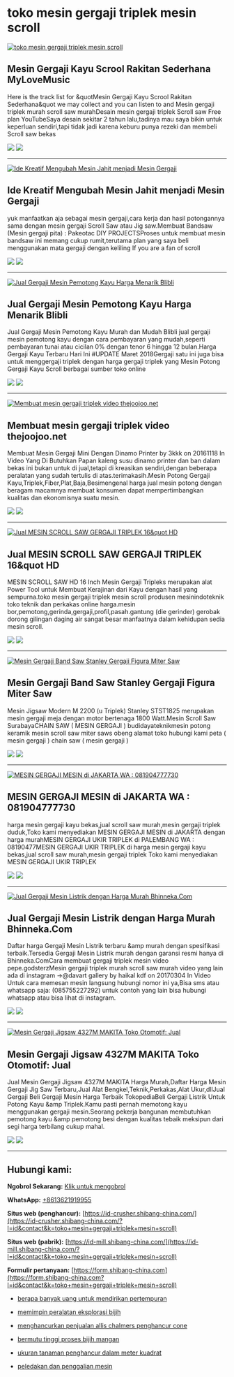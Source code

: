 # toko mesin gergaji triplek mesin scroll

<a href="https://swt.shibang-china.com/?l=id&img&k=toko+mesin+gergaji+triplek+mesin+scroll" target="_blank">![toko mesin gergaji triplek mesin scroll](http://static.shibang-china.com/all-800x300/227.jpg)</a>

## Mesin Gergaji Kayu Scrool Rakitan Sederhana MyLoveMusic
Here is the track list for &quotMesin Gergaji Kayu Scrool Rakitan Sederhana&quot we may collect and you can listen to and Mesin gergaji triplek murah scroll saw murahDesain mesin gergaji triplek Scroll saw Free plan YouTubeSaya desain sekitar 2 tahun lalu,tadinya mau saya bikin untuk keperluan sendiri,tapi tidak jadi karena keburu punya rezeki dan membeli Scroll saw bekas


<a href="https://whatsapp.shibangsoft.com/WhatsApp.php" target="_blank" title="WhatsApp">![](http://static.shibang-china.com/icon/whatsapp.png)</a> <a href="https://swt.shibang-china.com/?l=id&icon&k=toko+mesin+gergaji+triplek+mesin+scroll" target="_blank">![](http://static.shibang-china.com/icon/chat-id.png)</a>

---

<a href="https://swt.shibang-china.com/?l=id&img&k=toko+mesin+gergaji+triplek+mesin+scroll" target="_blank">![Ide Kreatif Mengubah Mesin Jahit menjadi Mesin Gergaji](http://static.shibang-china.com/all-800x300/317.jpg)</a>

## Ide Kreatif Mengubah Mesin Jahit menjadi Mesin Gergaji
yuk manfaatkan aja sebagai mesin gergaji,cara kerja dan hasil potongannya sama dengan mesin gergaji Scroll Saw atau Jig saw.Membuat Bandsaw (Mesin gergaji pita) : Pakeotac DIY PROJECTSProses untuk membuat mesin bandsaw ini memang cukup rumit,terutama plan yang saya beli menggunakan mata gergaji dengan keliling If you are a fan of scroll


<a href="https://whatsapp.shibangsoft.com/WhatsApp.php" target="_blank" title="WhatsApp">![](http://static.shibang-china.com/icon/whatsapp.png)</a> <a href="https://swt.shibang-china.com/?l=id&icon&k=toko+mesin+gergaji+triplek+mesin+scroll" target="_blank">![](http://static.shibang-china.com/icon/chat-id.png)</a>

---

<a href="https://swt.shibang-china.com/?l=id&img&k=toko+mesin+gergaji+triplek+mesin+scroll" target="_blank">![Jual Gergaji Mesin Pemotong Kayu Harga Menarik Blibli](http://static.shibang-china.com/all-800x300/196.jpg)</a>

## Jual Gergaji Mesin Pemotong Kayu Harga Menarik Blibli
Jual Gergaji Mesin Pemotong Kayu Murah dan Mudah Blibli jual gergaji mesin pemotong kayu dengan cara pembayaran yang mudah,seperti pembayaran tunai atau cicilan 0% dengan tenor 6 hingga 12 bulan.Harga Gergaji Kayu Terbaru Hari Ini #UPDATE Maret 2018Gergaji satu ini juga bisa untuk menggergaji triplek dengan harga gergaji triplek yang Mesin Potong Gergaji Kayu Scroll berbagai sumber toko online


<a href="https://whatsapp.shibangsoft.com/WhatsApp.php" target="_blank" title="WhatsApp">![](http://static.shibang-china.com/icon/whatsapp.png)</a> <a href="https://swt.shibang-china.com/?l=id&icon&k=toko+mesin+gergaji+triplek+mesin+scroll" target="_blank">![](http://static.shibang-china.com/icon/chat-id.png)</a>

---

<a href="https://swt.shibang-china.com/?l=id&img&k=toko+mesin+gergaji+triplek+mesin+scroll" target="_blank">![Membuat mesin gergaji triplek video thejoojoo.net](http://static.shibang-china.com/all-800x300/1442.jpg)</a>

## Membuat mesin gergaji triplek video thejoojoo.net
Membuat Mesin Gergaji Mini Dengan Dinamo Printer by 3kkk on 20161118 In Video Yang Di Butuhkan Papan kaleng susu dinamo printer dan ban dalam bekas ini bukan untuk di jual,tetapi di kreasikan sendiri,dengan beberapa peralatan yang sudah tertulis di atas.terimakasih.Mesin Potong Gergaji Kayu,Triplek,Fiber,Plat,Baja,Besimengenal harga jual mesin potong dengan beragam macamnya membuat konsumen dapat mempertimbangkan kualitas dan ekonomisnya suatu mesin.


<a href="https://whatsapp.shibangsoft.com/WhatsApp.php" target="_blank" title="WhatsApp">![](http://static.shibang-china.com/icon/whatsapp.png)</a> <a href="https://swt.shibang-china.com/?l=id&icon&k=toko+mesin+gergaji+triplek+mesin+scroll" target="_blank">![](http://static.shibang-china.com/icon/chat-id.png)</a>

---

<a href="https://swt.shibang-china.com/?l=id&img&k=toko+mesin+gergaji+triplek+mesin+scroll" target="_blank">![Jual MESIN SCROLL SAW GERGAJI TRIPLEK 16&quot HD](http://static.shibang-china.com/all-800x300/437.jpg)</a>

## Jual MESIN SCROLL SAW GERGAJI TRIPLEK 16&quot HD
MESIN SCROLL SAW HD 16 Inch Mesin Gergaji Tripleks merupakan alat Power Tool untuk Membuat Kerajinan dari Kayu dengan hasil yang sempurna.toko mesin gergaji triplek mesin scroll produsen mesinindoteknik toko teknik dan perkakas online harga.mesin bor,pemotong,gerinda,gergaji,profil,pasah.gantung (die gerinder) gerobak dorong gilingan daging air sangat besar manfaatnya dalam kehidupan sedia mesin scroll.


<a href="https://whatsapp.shibangsoft.com/WhatsApp.php" target="_blank" title="WhatsApp">![](http://static.shibang-china.com/icon/whatsapp.png)</a> <a href="https://swt.shibang-china.com/?l=id&icon&k=toko+mesin+gergaji+triplek+mesin+scroll" target="_blank">![](http://static.shibang-china.com/icon/chat-id.png)</a>

---

<a href="https://swt.shibang-china.com/?l=id&img&k=toko+mesin+gergaji+triplek+mesin+scroll" target="_blank">![Mesin Gergaji Band Saw Stanley Gergaji Figura Miter Saw](http://static.shibang-china.com/all-800x300/78.jpg)</a>

## Mesin Gergaji Band Saw Stanley Gergaji Figura Miter Saw
Mesin Jigsaw Modern M 2200 (u Triplek) Stanley STST1825 merupakan mesin gergaji meja dengan motor bertenaga 1800 Watt.Mesin Scroll Saw SurabayaCHAIN SAW ( MESIN GERGAJI ) budidayateknikmesin potong keramik mesin scroll saw miter saws obeng alamat toko hubungi kami peta ( mesin gergaji ) chain saw ( mesin gergaji )


<a href="https://whatsapp.shibangsoft.com/WhatsApp.php" target="_blank" title="WhatsApp">![](http://static.shibang-china.com/icon/whatsapp.png)</a> <a href="https://swt.shibang-china.com/?l=id&icon&k=toko+mesin+gergaji+triplek+mesin+scroll" target="_blank">![](http://static.shibang-china.com/icon/chat-id.png)</a>

---

<a href="https://swt.shibang-china.com/?l=id&img&k=toko+mesin+gergaji+triplek+mesin+scroll" target="_blank">![MESIN GERGAJI MESIN di JAKARTA WA : 081904777730](http://static.shibang-china.com/all-800x300/60.jpg)</a>

## MESIN GERGAJI MESIN di JAKARTA WA : 081904777730
harga mesin gergaji kayu bekas,jual scroll saw murah,mesin gergaji triplek duduk,Toko kami menyediakan MESIN GERGAJI MESIN di JAKARTA dengan harga murahMESIN GERGAJI UKIR TRIPLEK di PALEMBANG WA : 08190477MESIN GERGAJI UKIR TRIPLEK di harga mesin gergaji kayu bekas,jual scroll saw murah,mesin gergaji triplek Toko kami menyediakan MESIN GERGAJI UKIR TRIPLEK


<a href="https://whatsapp.shibangsoft.com/WhatsApp.php" target="_blank" title="WhatsApp">![](http://static.shibang-china.com/icon/whatsapp.png)</a> <a href="https://swt.shibang-china.com/?l=id&icon&k=toko+mesin+gergaji+triplek+mesin+scroll" target="_blank">![](http://static.shibang-china.com/icon/chat-id.png)</a>

---

<a href="https://swt.shibang-china.com/?l=id&img&k=toko+mesin+gergaji+triplek+mesin+scroll" target="_blank">![Jual Gergaji Mesin Listrik dengan Harga Murah Bhinneka.Com](http://static.shibang-china.com/all-800x300/765.jpg)</a>

## Jual Gergaji Mesin Listrik dengan Harga Murah Bhinneka.Com
Daftar harga Gergaji Mesin Listrik terbaru &amp murah dengan spesifikasi terbaik.Tersedia Gergaji Mesin Listrik murah dengan garansi resmi hanya di Bhinneka.ComCara membuat gergaji triplek mesin video pepe.godsterzMesin gergaji triplek murah scroll saw murah video yang lain ada di instagram →@davart gallery by haikal kdf on 20170304 In Video Untuk cara memesan mesin langsung hubungi nomor ini ya,Bisa sms atau whatsapp saja: (085755227292) untuk contoh yang lain bisa hubungi whatsapp atau bisa lihat di instagram.


<a href="https://whatsapp.shibangsoft.com/WhatsApp.php" target="_blank" title="WhatsApp">![](http://static.shibang-china.com/icon/whatsapp.png)</a> <a href="https://swt.shibang-china.com/?l=id&icon&k=toko+mesin+gergaji+triplek+mesin+scroll" target="_blank">![](http://static.shibang-china.com/icon/chat-id.png)</a>

---

<a href="https://swt.shibang-china.com/?l=id&img&k=toko+mesin+gergaji+triplek+mesin+scroll" target="_blank">![Mesin Gergaji Jigsaw 4327M MAKITA Toko Otomotif: Jual](http://static.shibang-china.com/all-800x300/1321.jpg)</a>

## Mesin Gergaji Jigsaw 4327M MAKITA Toko Otomotif: Jual
Jual Mesin Gergaji Jigsaw 4327M MAKITA Harga Murah,Daftar Harga Mesin Gergaji Jig Saw Terbaru,Jual Alat Bengkel,Teknik,Perkakas,Alat Ukur,dllJual Gergaji Beli Gergaji Mesin Harga Terbaik TokopediaBeli Gergaji Listrik Untuk Potong Kayu &amp Triplek.Kamu pasti pernah memotong kayu menggunakan gergaji mesin.Seorang pekerja bangunan membutuhkan pemotong kayu &amp pemotong besi dengan kualitas tebaik meksipun dari segi harga terbilang cukup mahal.


<a href="https://whatsapp.shibangsoft.com/WhatsApp.php" target="_blank" title="WhatsApp">![](http://static.shibang-china.com/icon/whatsapp.png)</a> <a href="https://swt.shibang-china.com/?l=id&icon&k=toko+mesin+gergaji+triplek+mesin+scroll" target="_blank">![](http://static.shibang-china.com/icon/chat-id.png)</a>

---
## Hubungi kami:

**Ngobrol Sekarang:** [Klik untuk mengobrol](https://swt.shibang-china.com?l=id&contact&k=toko+mesin+gergaji+triplek+mesin+scroll)

**WhatsApp:**  [+8613621919955](https://whatsapp.shibangsoft.com/WhatsApp.php)

**Situs web (penghancur):** [https://id-crusher.shibang-china.com/](https://id-crusher.shibang-china.com/?l=id&contact&k=toko+mesin+gergaji+triplek+mesin+scroll)

**Situs web (pabrik):** [https://id-mill.shibang-china.com/](https://id-mill.shibang-china.com/?l=id&contact&k=toko+mesin+gergaji+triplek+mesin+scroll)

**Formulir pertanyaan:** [https://form.shibang-china.com](https://form.shibang-china.com?l=id&contact&k=toko+mesin+gergaji+triplek+mesin+scroll)

* [berapa banyak uang untuk mendirikan pertempuran](../32/berapa%20banyak%20uang%20untuk%20mendirikan%20pertempuran.md)

* [memimpin peralatan eksplorasi bijih](../40/memimpin%20peralatan%20eksplorasi%20bijih.md)

* [menghancurkan penjualan allis chalmers penghancur cone](../39/menghancurkan%20penjualan%20allis%20chalmers%20penghancur%20cone.md)

* [bermutu tinggi proses bijih mangan](../36/bermutu%20tinggi%20proses%20bijih%20mangan.md)

* [ukuran tanaman penghancur dalam meter kuadrat](../32/ukuran%20tanaman%20penghancur%20dalam%20meter%20kuadrat.md)

* [peledakan dan penggalian mesin](../36/peledakan%20dan%20penggalian%20mesin.md)